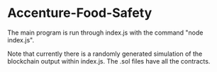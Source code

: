 # Accenture-Food-Safety

The main program is run through index.js with the command "node index.js".

Note that currently there is a randomly generated simulation of the blockchain output within index.js. The .sol files have all the contracts.
